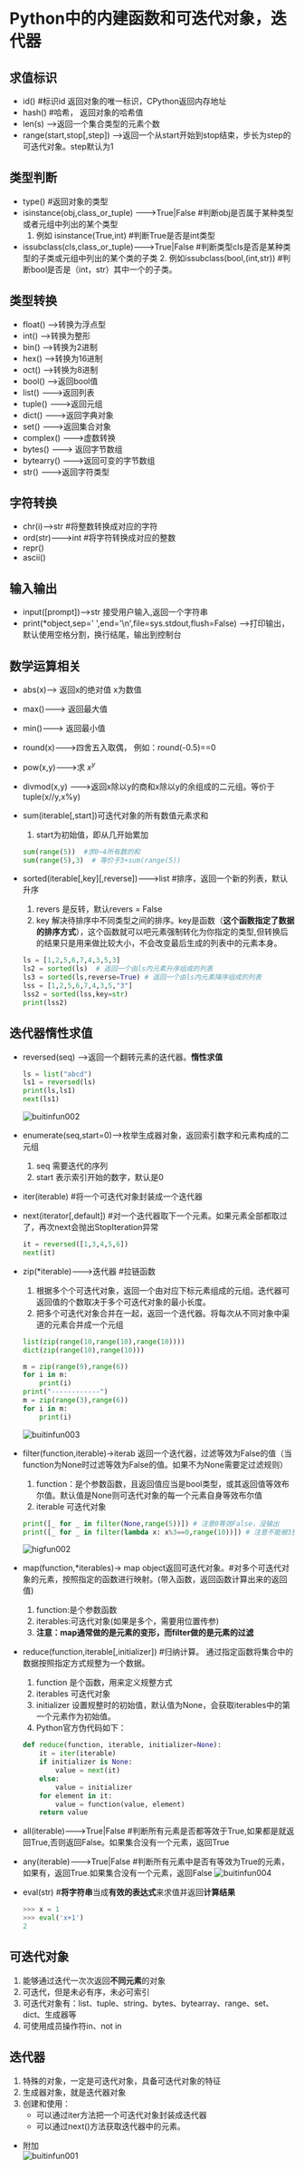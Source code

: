 # Python中的内建函数和可迭代对象，迭代器

## 求值标识

* id() #标识id 返回对象的唯一标识，CPython返回内存地址
* hash() #哈希， 返回对象的哈希值
* len(s) -->返回一个集合类型的元素个数
* range(start,stop[,step]) -->返回一个从start开始到stop结束，步长为step的可迭代对象。step默认为1

## 类型判断

* type() #返回对象的类型
* isinstance(obj,class_or_tuple) --->True|False #判断obj是否属于某种类型或者元组中列出的某个类型
    1. 例如 isinstance(True,int) #判断True是否是int类型
* issubclass(cls,class_or_tuple)--->True|False #判断类型cls是否是某种类型的子类或元组中列出的某个类的子类
    2. 例如issubclass(bool,(int,str)) #判断bool是否是（int，str）其中一个的子类。

## 类型转换  

* float()   -->转换为浮点型
* int()     -->转换为整形
* bin()     -->转换为2进制
* hex()     -->转换为16进制
* oct()     -->转换为8进制
* bool()    -->返回bool值
* list()    --->返回列表
* tuple()   --->返回元组
* dict()    --->返回字典对象
* set()     --->返回集合对象
* complex() --->虚数转换
* bytes()   ---> 返回字节数组
* bytearry() --->返回可变的字节数组
* str()     --->返回字符类型

## 字符转换

* chr(i)-->str #将整数转换成对应的字符
* ord(str)--->int #将字符转换成对应的整数
* repr()
* ascii()

## 输入输出

* input([prompt])-->str 接受用户输入,返回一个字符串
* print(*object,sep=' ',end='\n',file=sys.stdout,flush=False) -->打印输出，默认使用空格分割，换行结尾，输出到控制台  

## 数学运算相关

* abs(x)--> 返回x的绝对值 x为数值
* max()---> 返回最大值
* min()---> 返回最小值
* round(x)--->四舍五入取偶， 例如：round(-0.5)==0
* pow(x,y)--->求 $x^y$
* divmod(x,y) --->返回x除以y的商和x除以y的余组成的二元组。等价于tuple(x//y,x%y)
* sum(iterable[,start])可迭代对象的所有数值元素求和
    1. start为初始值，即从几开始累加

    ````python
    sum(range(5))  #求0~4所有数的和
    sum(range(5),3)  # 等价于3+sum(range(5))
    ````  

* sorted(iterable[,key][,reverse])--->list  #排序，返回一个新的列表，默认升序
    1. revers 是反转，默认revers = False
    2. key  解决待排序中不同类型之间的排序。key是函数（**这个函数指定了数据的排序方式**），这个函数就可以吧元素强制转化为你指定的类型,但转换后的结果只是用来做比较大小，不会改变最后生成的列表中的元素本身。

    ````python
    ls = [1,2,5,6,7,4,3,5,3]
    ls2 = sorted(ls)  # 返回一个由ls内元素升序组成的列表
    ls3 = sorted(ls,reverse=True) # 返回一个由ls内元素降序组成的列表
    lss = [1,2,5,6,7,4,3,5,"3"]
    lss2 = sorted(lss,key=str)
    print(lss2)
    ````

## 迭代器惰性求值

* reversed(seq) -->返回一个翻转元素的迭代器。**惰性求值**

    ````python
    ls = list("abcd")
    ls1 = reversed(ls)
    print(ls,ls1)
    next(ls1)
    ````  

    ![buitinfun002](https://raw.githubusercontent.com/1263351411/xdd.github.io/master/img/buitinfun002.jpg)  

* enumerate(seq,start=0)-->枚举生成器对象，返回索引数字和元素构成的二元组
    1. seq 需要迭代的序列
    2. start 表示索引开始的数字，默认是0 
* iter(iterable) #将一个可迭代对象封装成一个迭代器
* next(iterator[,default])  #对一个迭代器取下一个元素。如果元素全部都取过了，再次next会抛出StopIteration异常

    ````python
    it = reversed([1,3,4,5,6])
    next(it)
    ````  

* zip(*iterable)--->迭代器  #拉链函数  
    1. 根据多个个可迭代对象，返回一个由对应下标元素组成的元组。迭代器可返回值的个数取决于多个可迭代对象的最小长度。
    2. 把多个可迭代对象合并在一起，返回一个迭代器。将每次从不同对象中渠道的元素合并成一个元组

    ````python
    list(zip(range(10,range(10),range(10))))
    dict(zip(range(10),range(10)))  
    ````  

    ````python
    m = zip(range(9),range(6))
    for i in m:
        print(i)
    print("------------")
    m = zip(range(3),range(6))
    for i in m:
        print(i)
    ````  

    ![buitinfun003](https://raw.githubusercontent.com/1263351411/xdd.github.io/master/img/buitinfun003.jpg)  

* filter(function,iterable)->iterab 返回一个迭代器，过滤等效为False的值（当function为None时过滤等效为False的值。如果不为None需要定过滤规则）
    1. function：是个参数函数，且返回值应当是bool类型，或其返回值等效布尔值。默认值是None则可迭代对象的每一个元素自身等效布尔值
    2. iterable 可迭代对象

    ````python
    print([_ for _ in filter(None,range(5))]) # 注意0等效False，没输出
    print([_ for _ in filter(lambda x: x%3==0,range(10))]) # 注意不能被3整除的数等效Fasle,没输出
    ````  

    ![higfun002](https://raw.githubusercontent.com/1263351411/xdd.github.io/master/img/higfun002.jpg)  

* map(function,*iterables)-> map object返回可迭代对象。#对多个可迭代对象的元素，按照指定的函数进行映射。(带入函数，返回函数计算出来的返回值)
    1. function:是个参数函数
    2. iterables:可迭代对象(如果是多个，需要用位置传参)  
    3. **注意：map通常做的是元素的变形，而filter做的是元素的过滤**
* reduce(function,iterable[,initializer])  #归纳计算。 通过指定函数将集合中的数据按照指定方式规整为一个数据。
    1. function 是个函数，用来定义规整方式
    2. iterables 可迭代对象
    3. initializer 设置规整时的初始值，默认值为None，会获取iterables中的第一个元素作为初始值。
    4. Python官方伪代码如下：

    ````python
    def reduce(function, iterable, initializer=None):
        it = iter(iterable)
        if initializer is None:
            value = next(it)
        else:
            value = initializer
        for element in it:
            value = function(value, element)
        return value
    ````

* all(iterable)--->True|False #判断所有元素是否都等效于True,如果都是就返回True,否则返回False。如果集合没有一个元素，返回True
* any(iterable)--->True|False #判断所有元素中是否有等效为True的元素，如果有，返回True.如果集合没有一个元素，返回False
![buitinfun004](https://raw.githubusercontent.com/1263351411/xdd.github.io/master/img/buitinfun004.jpg)  

* eval(str) #**将字符串**当成**有效的表达式**来求值并返回**计算结果**

    ````python
    >>> x = 1
    >>> eval('x+1')
    2
    ````

## 可迭代对象

1. 能够通过迭代一次次返回**不同元素**的对象
2. 可迭代，但是未必有序，未必可索引
3. 可迭代对象有：list、tuple、string、bytes、bytearray、range、set、dict、生成器等
4. 可使用成员操作符in、not in

## 迭代器

1. 特殊的对象，一定是可迭代对象，具备可迭代对象的特征
2. 生成器对象，就是迭代器对象
3. 创建和使用：
    * 可以通过iter方法把一个可迭代对象封装成迭代器
    * 可以通过next()方法获取迭代器中的元素。

* 附加  
![buitinfun001](https://raw.githubusercontent.com/1263351411/xdd.github.io/master/img/buitinfun001.jpg)
